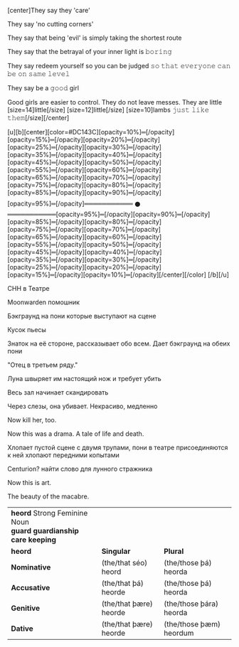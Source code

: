 [center]They say
they 'care'

They say 
'no cutting corners'

They say that 
being 'evil' is simply taking the shortest route

They say that 
the betrayal of your inner light is 𝚋𝚘𝚛𝚒𝚗𝚐

They say
redeem yourself so you can be judged
𝚜𝚘 𝚝𝚑𝚊𝚝 𝚎𝚟𝚎𝚛𝚢𝚘𝚗𝚎 𝚌𝚊𝚗 𝚋𝚎 𝚘𝚗 𝚜𝚊𝚖𝚎 𝚕𝚎𝚟𝚎𝚕

They say 
be a 𝚐𝚘𝚘𝚍 girl

Good girls are easier to control. They do not leave messes. They are little [size=14]little[/size] [size=12]little[/size] [size=10]lambs 
𝚓𝚞𝚜𝚝 𝚕𝚒𝚔𝚎 𝚝𝚑𝚎𝚖[/size][/center]

[u][b][center][color=#DC143C][opacity=10%]═[/opacity][opacity=15%]═[/opacity][opacity=20%]═[/opacity][opacity=25%]═[/opacity][opacity=30%]═[/opacity][opacity=35%]═[/opacity][opacity=40%]═[/opacity][opacity=45%]═[/opacity][opacity=50%]═[/opacity][opacity=55%]═[/opacity][opacity=60%]═[/opacity][opacity=65%]═[/opacity][opacity=70%]═[/opacity][opacity=75%]═[/opacity][opacity=80%]═[/opacity][opacity=85%]═[/opacity][opacity=90%]═[/opacity][opacity=95%]═[/opacity]═══════════ 𒊹 ═══════════[opacity=95%]═[/opacity][opacity=90%]═[/opacity][opacity=85%]═[/opacity][opacity=80%]═[/opacity][opacity=75%]═[/opacity][opacity=70%]═[/opacity][opacity=65%]═[/opacity][opacity=60%]═[/opacity][opacity=55%]═[/opacity][opacity=50%]═[/opacity][opacity=45%]═[/opacity][opacity=40%]═[/opacity][opacity=35%]═[/opacity][opacity=30%]═[/opacity][opacity=25%]═[/opacity][opacity=20%]═[/opacity][opacity=15%]═[/opacity][opacity=10%]═[/opacity][/center][/color] [/b][/u]

СНН в Театре

Moonwarden помошник

Бэкграунд на пони которые выступают на сцене

Кусок пьесы

Знаток на её стороне, рассказывает обо всем. Дает бэкграунд на обеих пони

"Отец в третьем ряду."

Луна швыряет им настоящий нож и требует убить

Весь зал начинает скандировать

Через слезы, она убивает. Некрасиво, медленно

Now kill her, too.

Now this was a drama. A tale of life and death.

Хлопает пустой сцене с двумя трупами, пони в театре присоединяются к ней
хлопают передними копытами


Centurion?
найти слово для лунного стражника


Now this is art.

The beauty of the macabre.

|   |   |   |
|---|---|---|
|**heord** Strong Feminine Noun  <br>**guard guardianship care keeping**|   |   |
|**heord**|**Singular**|**Plural**|
|**Nominative**|(the/that séo) heord|(the/those þá) heorda|
|**Accusative**|(the/that þá) heorde|(the/those þá) heorda|
|**Genitive**|(the/that þære) heorde|(the/those þára) heorda|
|**Dative**|(the/that þære) heorde|(the/those þæm) heordum|
